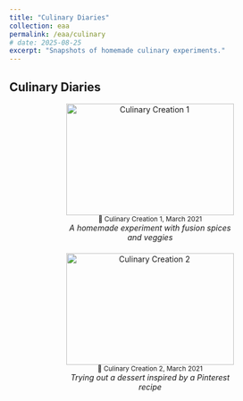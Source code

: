 ```yaml
---
title: "Culinary Diaries"
collection: eaa
permalink: /eaa/culinary
# date: 2025-08-25
excerpt: "Snapshots of homemade culinary experiments."
---
```


## Culinary Diaries

<div style="display: flex; flex-wrap: wrap; gap: 20px; justify-content: center;">

  <div style="flex: 0 0 30%; text-align: center;">
    <img src="{{ '/images/eaa/2021-03-01-culinary1.jpeg' | relative_url }}" alt="Culinary Creation 1" width="300" height="200"><br>
    <small>🍱 Culinary Creation 1, March 2021</small><br>
    <em>A homemade experiment with fusion spices and veggies</em>
  </div>

  <div style="flex: 0 0 30%; text-align: center;">
    <img src="{{ '/images/eaa/2021-03-01_culinary2.jpeg' | relative_url }}" alt="Culinary Creation 2" width="300" height="200"><br>
    <small>🧁 Culinary Creation 2, March 2021</small><br>
    <em>Trying out a dessert inspired by a Pinterest recipe</em>
  </div>

</div>
